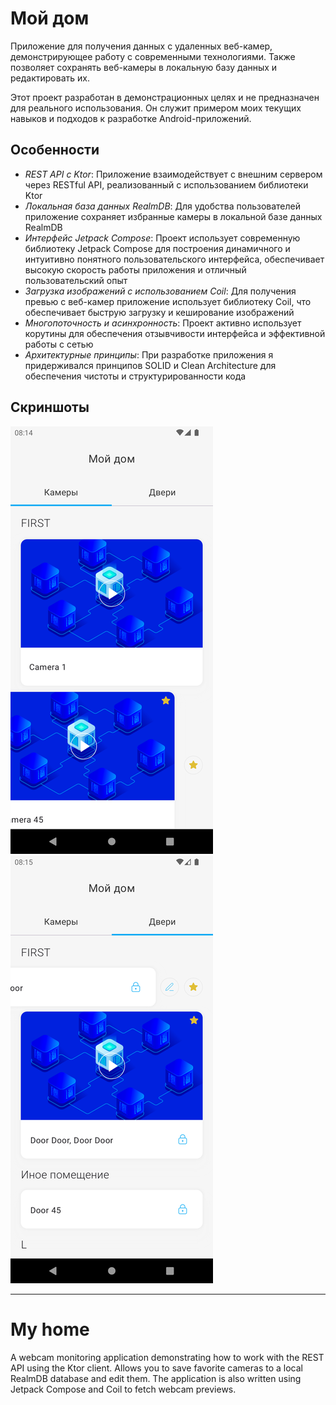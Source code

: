 # Мой дом

Приложение для получения данных с удаленных веб-камер, демонстрирующее работу с современными технологиями. Также позволяет сохранять веб-камеры в локальную базу данных и редактировать их.

Этот проект разработан в демонстрационных целях и не предназначен для реального использования. Он служит примером моих текущих навыков и подходов к разработке Android-приложений.

## Особенности

- _REST API с Ktor_: Приложение взаимодействует с внешним сервером через RESTful API, реализованный с использованием библиотеки Ktor
- _Локальная база данных RealmDB_: Для удобства пользователей приложение сохраняет избранные камеры в локальной базе данных RealmDB
- _Интерфейс Jetpack Compose_: Проект использует современную библиотеку Jetpack Compose для построения динамичного и интуитивно понятного пользовательского интерфейса, обеспечивает высокую скорость работы приложения и отличный пользовательский опыт
- _Загрузка изображений с использованием Coil_: Для получения превью с веб-камер приложение использует библиотеку Coil, что обеспечивает быструю загрузку и кеширование изображений
- _Многопоточность и асинхронность_: Проект активно использует корутины для обеспечения отзывчивости интерфейса и эффективной работы с сетью
- _Архитектурные принципы_: При разработке приложения я придерживался принципов SOLID и Clean Architecture для обеспечения чистоты и структурированности кода

## Скриншоты

![](https://github.com/anikolsky/MyHomeApp/blob/main/Screenshot1.png)&nbsp;&nbsp;&nbsp;&nbsp;![](https://github.com/anikolsky/MyHomeApp/blob/main/Screenshot2.png)

---

# My home

A webcam monitoring application demonstrating how to work with the REST API using the Ktor client. Allows you to save favorite cameras to a local RealmDB database and edit them. The application is also written using Jetpack Compose and Coil to fetch webcam previews.
